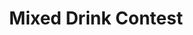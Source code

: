 ---
templateKey: cook-off
title: Mixed Drink Contest
image: /img/competitions/drink.jpg
day: Sunday
years:
  - year: 2021
    sponsor:
      sponsorName: Riley's
      sponsorUrl: https://www.example.com/
  - year: 2019
    winners:
      firstPlace:
        winnersName: Bobby Stewart
        winnersPicture: /img/winners/2019/2019-drink-1st.jpg
      secondPlace:
        winnersName: Katherine Havanna
        winnersPicture: /img/winners/2019/2019-drink-2nd.jpg
      thirdPlace:
        winnersName: The Deplorables
        winnersPicture: /img/winners/2019/2019-drink-3rd.jpg
  - year: 2018
    winners:
      firstPlace:
        winnersName: The Deplorables
        winnersPicture: /img/winners/2018/2018-drink-1st.jpg
      secondPlace:
        winnersName: The Deplorables
        winnersPicture: /img/winners/2018/2018-drink-2nd.jpg
      thirdPlace:
        winnersName: Cooking With Credit
        winnersPicture: /img/winners/2018/2018-drink-3rd.jpg
  - year: 2017
    winners:
      firstPlace:
        winnersPicture: /img/winners/2017/2017-drink-1st.jpg
      secondPlace:
        winnersPicture: /img/2017-drink-2nd-3rd.jpg
      thirdPlace:
        winnersPicture: /img/2017-drink-2nd-3rd.jpg
---